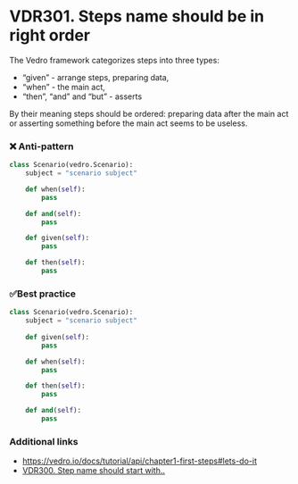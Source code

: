 # VDR301. Steps name should be in right order

The Vedro framework categorizes steps into three types:

- “given” - arrange steps, preparing data,
- “when” - the main act,
- “then”, “and” and “but” - asserts

By their meaning steps should be ordered: preparing data after the main act or asserting something before the main act seems to be useless.


### ❌ Anti-pattern
```python
class Scenario(vedro.Scenario):
    subject = "scenario subject"

    def when(self):
        pass

    def and(self):
        pass

    def given(self):
        pass

    def then(self):
        pass
```


### ✅Best practice
```python
class Scenario(vedro.Scenario):
    subject = "scenario subject"
    
    def given(self):
        pass

    def when(self):
        pass

    def then(self):
        pass

    def and(self):
        pass
```


### Additional links
- https://vedro.io/docs/tutorial/api/chapter1-first-steps#lets-do-it
- [VDR300. Step name should start with..](./VDR300.md)

